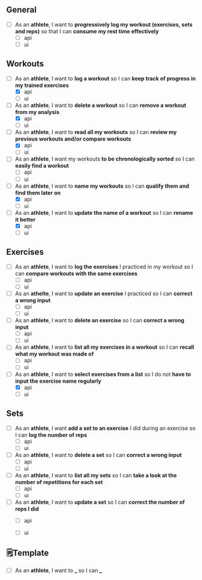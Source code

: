 ## General
- [ ] As an **athlete**, I want to **progressively log my workout (exercises, sets and reps)** so that I can **consume my rest time effectively**
  - [ ] api
  - [ ] ui

## Workouts
- [ ] As an **athlete**, I want to **log a workout** so I can **keep track of progress in my trained exercises**
  - [x] api
  - [ ] ui
- [ ] As an **athlete**, I want to **delete a workout** so I can **remove a workout from my analysis**
  - [x] api
  - [ ] ui
- [ ] As an **athlete**, I want to **read all my workouts** so I can **review my previous workouts and/or compare workouts**
  - [x] api
  - [ ] ui
- [ ] As an **athlete**, I want my workouts **to be chronologically sorted** so I can **easily find a workout**
  - [ ] api
  - [ ] ui
- [ ] As an **athlete**, I want to **name my workouts** so I can **qualify them and find them later on**
  - [x] api
  - [ ] ui
- [ ] As an **athlete**, I want to **update the name of a workout** so I can **rename it better**
  - [x] api
  - [ ] ui

## Exercises
- [ ] As an **athlete**, I want to **log the exercises** I practiced in my workout so I can **compare workouts with the same exercises**
  - [ ] api
  - [ ] ui
- [ ] As an **athelte**, I want to **update an exercise** I practiced so I can **correct a wrong input**
  - [ ] api
  - [ ] ui
- [ ] As an **athlete**, I want to **delete an exercise** so I can **correct a wrong input**
  - [ ] api
  - [ ] ui
- [ ] As an **athlete**, I want to **list all my exercises in a workout** so I can **recall what my workout was made of**
  - [ ] api
  - [ ] ui
- [ ] As an **athlete**, I want to **select exercises from a list** so I do not **have to input the exercise name regularly**
  - [x] api
  - [ ] ui

## Sets
- [ ] As an **athlete**, I want **add a set to an exercise** I did during an exercise so I can **log the number of reps**
  - [ ] api
  - [ ] ui
- [ ] As an **athlete**, I want to **delete a set** so I can **correct a wrong input**
  - [ ] api
  - [ ] ui
- [ ] As an **athlete**, I want to **list all my sets** so I can **take a look at the number of repetitions for each set**
  - [ ] api
  - [ ] ui
- [ ] As an **athlete**, I want to **update a set** so I can **correct the number of reps I did**
  - [ ] api
  - [ ] ui




## 🗒️Template
- [ ] As an **athlete**, I want to **_** so I can **_**
